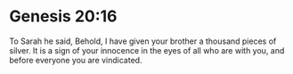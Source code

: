 # Genesis 20:16

To Sarah he said, Behold, I have given your brother a thousand pieces of silver. It is a sign of your innocence in the eyes of all who are with you, and before everyone you are vindicated.
